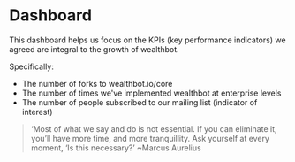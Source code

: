 # Dashboard

This dashboard helps us focus on the KPIs (key performance indicators) we agreed are integral to the growth of wealthbot.

Specifically:

* The number of forks to wealthbot.io/core
* The number of times we've implemented wealthbot at enterprise levels
* The number of people subscribed to our mailing list (indicator of interest)

> ‘Most of what we say and do is not essential. If you can eliminate it, you’ll have more time, and more tranquillity. Ask yourself at every moment, ‘Is this necessary?’ ~Marcus Aurelius
